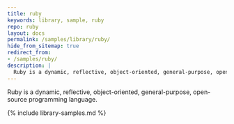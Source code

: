 ```yaml
---
title: ruby
keywords: library, sample, ruby
repo: ruby
layout: docs
permalink: /samples/library/ruby/
hide_from_sitemap: true
redirect_from:
- /samples/ruby/
description: |
  Ruby is a dynamic, reflective, object-oriented, general-purpose, open-source programming language.
---
```


Ruby is a dynamic, reflective, object-oriented, general-purpose, open-source programming language.


{% include library-samples.md %}
